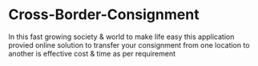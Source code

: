 # Cross-Border-Consignment
In this fast growing society &amp; world to make life easy this application provied online solution to transfer your consignment from one location to another is effective cost &amp; time as per requirement 
